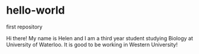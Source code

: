 # hello-world
first repository

Hi there! My name is Helen and I am a third year student studying Biology at University of Waterloo.
It is good to be working in Western University!
